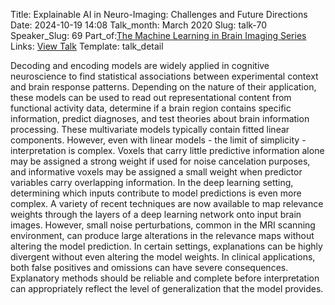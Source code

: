 Title: Explainable AI in Neuro-Imaging: Challenges and Future Directions
Date: 2024-10-19 14:08
Talk_month: March 2020
Slug: talk-70
Speaker_Slug: 69
Part_of:[The Machine Learning in Brain Imaging Series](/mltalks)
Links: [View Talk](https://www.youtube.com/watch?v=_enZG0ly5aE&ab_channel=NIMHCenterforMultimodalNeuroimaging)
Template: talk_detail

Decoding and encoding models are widely applied in cognitive neuroscience to find statistical associations between experimental context and brain response patterns. Depending on the nature of their application, these models can be used to read out representational content from functional activity data, determine if a brain region contains specific information, predict diagnoses, and test theories about brain information processing. These multivariate models typically contain fitted linear components. However, even with linear models - the limit of simplicity - interpretation is complex. Voxels that carry little predictive information alone may be assigned a strong weight if used for noise cancelation purposes, and informative voxels may be assigned a small weight when predictor variables carry overlapping information. In the deep learning setting, determining which inputs contribute to model predictions is even more complex. A variety of recent techniques are now available to map relevance weights through the layers of a deep learning network onto input brain images. However, small noise perturbations, common in the MRI scanning environment, can produce large alterations in the relevance maps without altering the model prediction. In certain settings, explanations can be highly divergent without even altering the model weights. In clinical applications, both false positives and omissions can have severe consequences. Explanatory methods should be reliable and complete before interpretation can appropriately reflect the level of generalization that the model provides.

